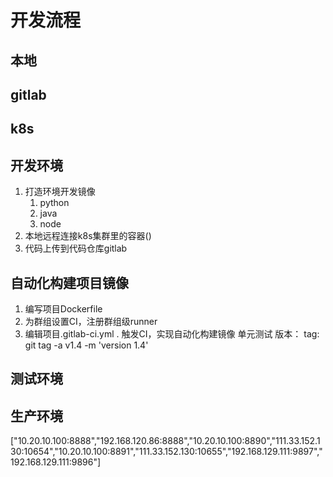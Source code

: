 # 开发流程

## 本地

## gitlab

## k8s

## 开发环境

1. 打造环境开发镜像
   1. python
   2. java
   3. node
2. 本地远程连接k8s集群里的容器()
3. 代码上传到代码仓库gitlab

## 自动化构建项目镜像

1. 编写项目Dockerfile
2. 为群组设置CI，注册群组级runner
3. 编辑项目.gitlab-ci.yml
. 触发CI，实现自动化构建镜像
单元测试
版本：
    tag: git tag -a v1.4 -m 'version 1.4'

## 测试环境

## 生产环境

["10.20.10.100:8888","192.168.120.86:8888","10.20.10.100:8890","111.33.152.130:10654","10.20.10.100:8891","111.33.152.130:10655","192.168.129.111:9897","192.168.129.111:9896"]
